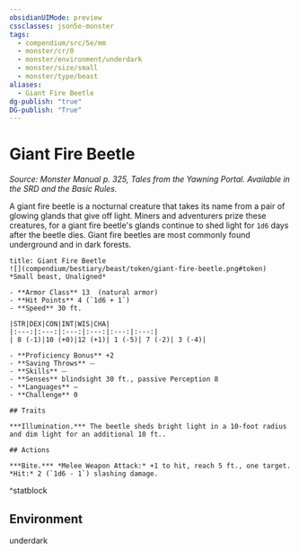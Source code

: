 ```yaml
---
obsidianUIMode: preview
cssclasses: json5e-monster
tags:
  - compendium/src/5e/mm
  - monster/cr/0
  - monster/environment/underdark
  - monster/size/small
  - monster/type/beast
aliases:
  - Giant Fire Beetle
dg-publish: "true"
DG-publish: "True"
---
```

# Giant Fire Beetle
*Source: Monster Manual p. 325, Tales from the Yawning Portal. Available in the SRD and the Basic Rules.*  

A giant fire beetle is a nocturnal creature that takes its name from a pair of glowing glands that give off light. Miners and adventurers prize these creatures, for a giant fire beetle's glands continue to shed light for `1d6` days after the beetle dies. Giant fire beetles are most commonly found underground and in dark forests.

```ad-statblock
title: Giant Fire Beetle
![](compendium/bestiary/beast/token/giant-fire-beetle.png#token)
*Small beast, Unaligned*

- **Armor Class** 13  (natural armor)
- **Hit Points** 4 (`1d6 + 1`)
- **Speed** 30 ft.

|STR|DEX|CON|INT|WIS|CHA|
|:---:|:---:|:---:|:---:|:---:|:---:|
| 8 (-1)|10 (+0)|12 (+1)| 1 (-5)| 7 (-2)| 3 (-4)|

- **Proficiency Bonus** +2
- **Saving Throws** ⏤
- **Skills** ⏤
- **Senses** blindsight 30 ft., passive Perception 8
- **Languages** —
- **Challenge** 0

## Traits

***Illumination.*** The beetle sheds bright light in a 10-foot radius and dim light for an additional 10 ft..

## Actions

***Bite.*** *Melee Weapon Attack:* +1 to hit, reach 5 ft., one target. *Hit:* 2 (`1d6 - 1`) slashing damage.
```
^statblock

## Environment

underdark